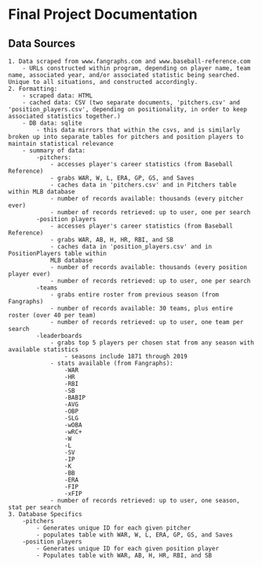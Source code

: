 # Final Project Documentation

## Data Sources
    1. Data scraped from www.fangraphs.com and www.baseball-reference.com
        - URLs constructed within program, depending on player name, team name, associated year, and/or associated statistic being searched. Unique to all situations, and constructed accordingly.
    2. Formatting:
        - scraped data: HTML
        - cached data: CSV (two separate documents, 'pitchers.csv' and 'position_players.csv', depending on positionality, in order to keep associated statistics together.)
        - DB data: sqlite
            - this data mirrors that within the csvs, and is similarly broken up into separate tables for pitchers and position players to maintain statistical relevance
        - summary of data:
            -pitchers:
                - accesses player's career statistics (from Baseball Reference)
                - grabs WAR, W, L, ERA, GP, GS, and Saves
                - caches data in 'pitchers.csv' and in Pitchers table within MLB database
                - number of records available: thousands (every pitcher ever)
                - number of records retrieved: up to user, one per search
            -position players
                - accesses player's career statistics (from Baseball Reference)
                - grabs WAR, AB, H, HR, RBI, and SB
                - caches data in 'position_players.csv' and in PositionPlayers table within 
                MLB database
                - number of records available: thousands (every position player ever)
                - number of records retrieved: up to user, one per search
            -teams
                - grabs entire roster from previous season (from Fangraphs)
                - number of records available: 30 teams, plus entire roster (over 40 per team)
                - number of records retrieved: up to user, one team per search
            -leaderboards
                - grabs top 5 players per chosen stat from any season with available statistics
                    - seasons include 1871 through 2019
                - stats available (from Fangraphs):
                    -WAR
                    -HR
                    -RBI
                    -SB
                    -BABIP
                    -AVG
                    -OBP
                    -SLG
                    -wOBA
                    -wRC+
                    -W
                    -L
                    -SV
                    -IP
                    -K
                    -BB
                    -ERA
                    -FIP
                    -xFIP
                - number of records retrieved: up to user, one season, stat per search
    3. Database Specifics
        -pitchers
            - Generates unique ID for each given pitcher
            - populates table with WAR, W, L, ERA, GP, GS, and Saves
        -position players
            - Generates unique ID for each given position player
            - Populates table with WAR, AB, H, HR, RBI, and SB